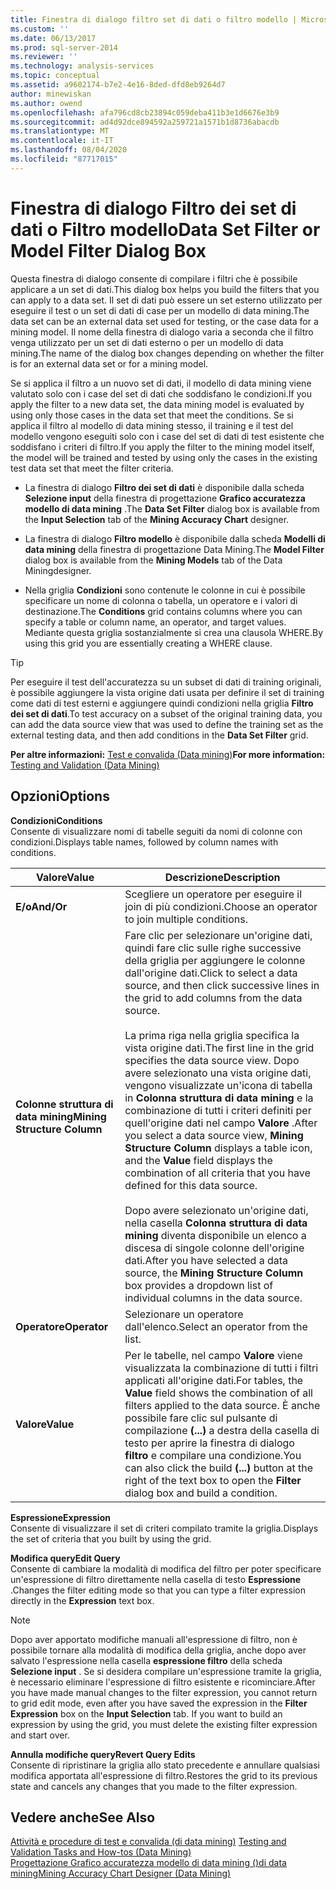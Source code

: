 ```yaml
---
title: Finestra di dialogo filtro set di dati o filtro modello | Microsoft Docs
ms.custom: ''
ms.date: 06/13/2017
ms.prod: sql-server-2014
ms.reviewer: ''
ms.technology: analysis-services
ms.topic: conceptual
ms.assetid: a9602174-b7e2-4e16-8ded-dfd8eb9264d7
author: minewiskan
ms.author: owend
ms.openlocfilehash: afa796cd8cb23894c059deba411b3e1d6676e3b9
ms.sourcegitcommit: ad4d92dce894592a259721a1571b1d8736abacdb
ms.translationtype: MT
ms.contentlocale: it-IT
ms.lasthandoff: 08/04/2020
ms.locfileid: "87717015"
---
```

# <a name="data-set-filter-or-model-filter-dialog-box"></a><span data-ttu-id="014ba-102">Finestra di dialogo Filtro dei set di dati o Filtro modello</span><span class="sxs-lookup"><span data-stu-id="014ba-102">Data Set Filter or Model Filter Dialog Box</span></span>
  <span data-ttu-id="014ba-103">Questa finestra di dialogo consente di compilare i filtri che è possibile applicare a un set di dati.</span><span class="sxs-lookup"><span data-stu-id="014ba-103">This dialog box helps you build the filters that you can apply to a data set.</span></span>  <span data-ttu-id="014ba-104">Il set di dati può essere un set esterno utilizzato per eseguire il test o un set di dati di case per un modello di data mining.</span><span class="sxs-lookup"><span data-stu-id="014ba-104">The data set can be an external data set used for testing, or the case data for a mining model.</span></span> <span data-ttu-id="014ba-105">Il nome della finestra di dialogo varia a seconda che il filtro venga utilizzato per un set di dati esterno o per un modello di data mining.</span><span class="sxs-lookup"><span data-stu-id="014ba-105">The name of the dialog box changes depending on whether the filter is for an external data set or for a mining model.</span></span>  
  
 <span data-ttu-id="014ba-106">Se si applica il filtro a un nuovo set di dati, il modello di data mining viene valutato solo con i case del set di dati che soddisfano le condizioni.</span><span class="sxs-lookup"><span data-stu-id="014ba-106">If you apply the filter to a new data set, the data mining model is evaluated by using only those cases in the data set that meet the conditions.</span></span> <span data-ttu-id="014ba-107">Se si applica il filtro al modello di data mining stesso, il training e il test del modello vengono eseguiti solo con i case del set di dati di test esistente che soddisfano i criteri di filtro.</span><span class="sxs-lookup"><span data-stu-id="014ba-107">If you apply the filter to the mining model itself, the model will be trained and tested by using only the cases in the existing test data set that meet the filter criteria.</span></span>  
  
-   <span data-ttu-id="014ba-108">La finestra di dialogo **Filtro dei set di dati** è disponibile dalla scheda **Selezione input** della finestra di progettazione **Grafico accuratezza modello di data mining** .</span><span class="sxs-lookup"><span data-stu-id="014ba-108">The **Data Set Filter** dialog box is available from the **Input Selection** tab of the **Mining Accuracy Chart** designer.</span></span>  
  
-   <span data-ttu-id="014ba-109">La finestra di dialogo **Filtro modello** è disponibile dalla scheda **Modelli di data mining** della finestra di progettazione Data Mining.</span><span class="sxs-lookup"><span data-stu-id="014ba-109">The **Model Filter** dialog box is available from the **Mining Models** tab of the Data Miningdesigner.</span></span>  
  
-   <span data-ttu-id="014ba-110">Nella griglia **Condizioni** sono contenute le colonne in cui è possibile specificare un nome di colonna o tabella, un operatore e i valori di destinazione.</span><span class="sxs-lookup"><span data-stu-id="014ba-110">The **Conditions** grid contains columns where you can specify a table or column name, an operator, and target values.</span></span> <span data-ttu-id="014ba-111">Mediante questa griglia sostanzialmente si crea una clausola WHERE.</span><span class="sxs-lookup"><span data-stu-id="014ba-111">By using this grid you are essentially creating a WHERE clause.</span></span>  
  
> [!TIP]  
>  <span data-ttu-id="014ba-112">Per eseguire il test dell'accuratezza su un subset di dati di training originali, è possibile aggiungere la vista origine dati usata per definire il set di training come dati di test esterni e aggiungere quindi condizioni nella griglia **Filtro dei set di dati**.</span><span class="sxs-lookup"><span data-stu-id="014ba-112">To test accuracy on a subset of the original training data, you can add the data source view that was used to define the training set as the external testing data, and then add conditions in the **Data Set Filter** grid.</span></span>  
  
 <span data-ttu-id="014ba-113">**Per altre informazioni:** [Test e convalida &#40;Data mining&#41;](data-mining/testing-and-validation-data-mining.md)</span><span class="sxs-lookup"><span data-stu-id="014ba-113">**For more information:** [Testing and Validation &#40;Data Mining&#41;](data-mining/testing-and-validation-data-mining.md)</span></span>  
  
## <a name="options"></a><span data-ttu-id="014ba-114">Opzioni</span><span class="sxs-lookup"><span data-stu-id="014ba-114">Options</span></span>  
 <span data-ttu-id="014ba-115">**Condizioni**</span><span class="sxs-lookup"><span data-stu-id="014ba-115">**Conditions**</span></span>  
 <span data-ttu-id="014ba-116">Consente di visualizzare nomi di tabelle seguiti da nomi di colonne con condizioni.</span><span class="sxs-lookup"><span data-stu-id="014ba-116">Displays table names, followed by column names with conditions.</span></span>  
  
|<span data-ttu-id="014ba-117">Valore</span><span class="sxs-lookup"><span data-stu-id="014ba-117">Value</span></span>|<span data-ttu-id="014ba-118">Descrizione</span><span class="sxs-lookup"><span data-stu-id="014ba-118">Description</span></span>|  
|-----------|-----------------|  
|<span data-ttu-id="014ba-119">**E/o**</span><span class="sxs-lookup"><span data-stu-id="014ba-119">**And/Or**</span></span>|<span data-ttu-id="014ba-120">Scegliere un operatore per eseguire il join di più condizioni.</span><span class="sxs-lookup"><span data-stu-id="014ba-120">Choose an operator to join multiple conditions.</span></span>|  
|<span data-ttu-id="014ba-121">**Colonne struttura di data mining**</span><span class="sxs-lookup"><span data-stu-id="014ba-121">**Mining Structure Column**</span></span>|<span data-ttu-id="014ba-122">Fare clic per selezionare un'origine dati, quindi fare clic sulle righe successive della griglia per aggiungere le colonne dall'origine dati.</span><span class="sxs-lookup"><span data-stu-id="014ba-122">Click to select a data source, and then click successive lines in the grid to add columns from the data source.</span></span><br /><br /> <span data-ttu-id="014ba-123">La prima riga nella griglia specifica la vista origine dati.</span><span class="sxs-lookup"><span data-stu-id="014ba-123">The first line in the grid specifies the data source view.</span></span> <span data-ttu-id="014ba-124">Dopo avere selezionato una vista origine dati, vengono visualizzate un'icona di tabella in **Colonna struttura di data mining** e la combinazione di tutti i criteri definiti per quell'origine dati nel campo **Valore** .</span><span class="sxs-lookup"><span data-stu-id="014ba-124">After you select a data source view, **Mining Structure Column** displays a table icon, and the **Value** field displays the combination of all criteria that you have defined for this data source.</span></span><br /><br /> <span data-ttu-id="014ba-125">Dopo avere selezionato un'origine dati, nella casella **Colonna struttura di data mining** diventa disponibile un elenco a discesa di singole colonne dell'origine dati.</span><span class="sxs-lookup"><span data-stu-id="014ba-125">After you have selected a data source, the **Mining Structure Column** box provides a dropdown list of individual columns in the data source.</span></span>|  
|<span data-ttu-id="014ba-126">**Operatore**</span><span class="sxs-lookup"><span data-stu-id="014ba-126">**Operator**</span></span>|<span data-ttu-id="014ba-127">Selezionare un operatore dall'elenco.</span><span class="sxs-lookup"><span data-stu-id="014ba-127">Select an operator from the list.</span></span>|  
|<span data-ttu-id="014ba-128">**Valore**</span><span class="sxs-lookup"><span data-stu-id="014ba-128">**Value**</span></span>|<span data-ttu-id="014ba-129">Per le tabelle, nel campo **Valore** viene visualizzata la combinazione di tutti i filtri applicati all'origine dati.</span><span class="sxs-lookup"><span data-stu-id="014ba-129">For tables, the **Value** field shows the combination of all filters applied to the data source.</span></span> <span data-ttu-id="014ba-130">È anche possibile fare clic sul pulsante di compilazione **(...)** a destra della casella di testo per aprire la finestra di dialogo **filtro** e compilare una condizione.</span><span class="sxs-lookup"><span data-stu-id="014ba-130">You can also click the build **(...)** button at the right of the text box to open the **Filter** dialog box and build a condition.</span></span>|  
  
 <span data-ttu-id="014ba-131">**Espressione**</span><span class="sxs-lookup"><span data-stu-id="014ba-131">**Expression**</span></span>  
 <span data-ttu-id="014ba-132">Consente di visualizzare il set di criteri compilato tramite la griglia.</span><span class="sxs-lookup"><span data-stu-id="014ba-132">Displays the set of criteria that you built by using the grid.</span></span>  
  
 <span data-ttu-id="014ba-133">**Modifica query**</span><span class="sxs-lookup"><span data-stu-id="014ba-133">**Edit Query**</span></span>  
 <span data-ttu-id="014ba-134">Consente di cambiare la modalità di modifica del filtro per poter specificare un'espressione di filtro direttamente nella casella di testo **Espressione** .</span><span class="sxs-lookup"><span data-stu-id="014ba-134">Changes the filter editing mode so that you can type a filter expression directly in the **Expression** text box.</span></span>  
  
> [!NOTE]  
>  <span data-ttu-id="014ba-135">Dopo aver apportato modifiche manuali all'espressione di filtro, non è possibile tornare alla modalità di modifica della griglia, anche dopo aver salvato l'espressione nella casella **espressione filtro** della scheda **Selezione input** . Se si desidera compilare un'espressione tramite la griglia, è necessario eliminare l'espressione di filtro esistente e ricominciare.</span><span class="sxs-lookup"><span data-stu-id="014ba-135">After you have made manual changes to the filter expression, you cannot return to grid edit mode, even after you have saved the expression in the **Filter Expression** box on the **Input Selection** tab. If you want to build an expression by using the grid, you must delete the existing filter expression and start over.</span></span>  
  
 <span data-ttu-id="014ba-136">**Annulla modifiche query**</span><span class="sxs-lookup"><span data-stu-id="014ba-136">**Revert Query Edits**</span></span>  
 <span data-ttu-id="014ba-137">Consente di ripristinare la griglia allo stato precedente e annullare qualsiasi modifica apportata all'espressione di filtro.</span><span class="sxs-lookup"><span data-stu-id="014ba-137">Restores the grid to its previous state and cancels any changes that you made to the filter expression.</span></span>  
  
## <a name="see-also"></a><span data-ttu-id="014ba-138">Vedere anche</span><span class="sxs-lookup"><span data-stu-id="014ba-138">See Also</span></span>  
 <span data-ttu-id="014ba-139">[Attività e procedure di test e convalida &#40;di data mining&#41;](data-mining/testing-and-validation-tasks-and-how-tos-data-mining.md) </span><span class="sxs-lookup"><span data-stu-id="014ba-139">[Testing and Validation Tasks and How-tos &#40;Data Mining&#41;](data-mining/testing-and-validation-tasks-and-how-tos-data-mining.md) </span></span>  
 [<span data-ttu-id="014ba-140">Progettazione Grafico accuratezza modello di data mining &#40;&#41;di data mining</span><span class="sxs-lookup"><span data-stu-id="014ba-140">Mining Accuracy Chart Designer &#40;Data Mining&#41;</span></span>](mining-accuracy-chart-designer-data-mining.md)  
  
  
